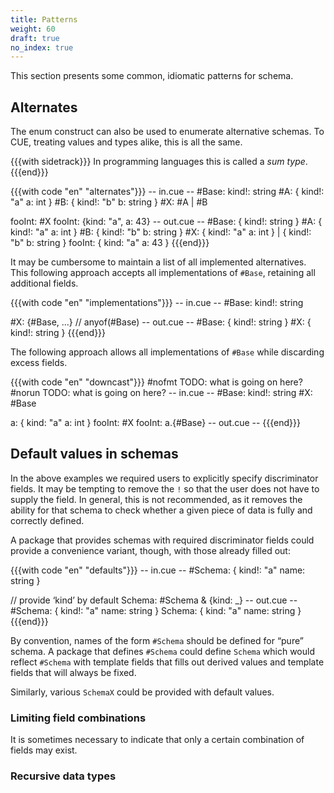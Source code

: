 ```yaml
---
title: Patterns
weight: 60
draft: true
no_index: true
---
```



This section presents some common, idiomatic patterns for schema.

## Alternates

The enum construct can also be used to enumerate alternative schemas.
To CUE, treating values and types alike, this is all the same.

{{{with sidetrack}}}
In programming languages this is called a *sum type*.
{{{end}}}

{{{with code "en" "alternates"}}}
-- in.cue --
#Base: kind!: string
#A: {
	kind!: "a"
	a:     int
}
#B: {
	kind!: "b"
	b:     string
}
#X: #A | #B

fooInt: #X
fooInt: {kind: "a", a: 43}
-- out.cue --
#Base: {
    kind!: string
}
#A: {
    kind!: "a"
    a:     int
}
#B: {
    kind!: "b"
    b:     string
}
#X: {
    kind!: "a"
    a:     int
} | {
    kind!: "b"
    b:     string
}
fooInt: {
    kind: "a"
    a:    43
}
{{{end}}}

It may be cumbersome to maintain a list of all implemented alternatives.
This following approach accepts all implementations of `#Base`, retaining
all additional fields.

{{{with code "en" "implementations"}}}
-- in.cue --
#Base: kind!: string

#X: {#Base, ...} // anyof(#Base)
-- out.cue --
#Base: {
    kind!: string
}
#X: {
    kind!: string
}
{{{end}}}

The following approach allows all implementations of `#Base` while discarding excess fields.

{{{with code "en" "downcast"}}}
#nofmt TODO: what is going on here?
#norun TODO: what is going on here?
-- in.cue --
#Base: kind!: string
#X: #Base

a: {
    kind: "a"
    a:    int
}
fooInt: #X
fooInt: a.{#Base}
-- out.cue --
{{{end}}}

## Default values in schemas

In the above examples we required users to explicitly specify discriminator fields.
It may be tempting to remove the `!` so that the user does not have to supply the field.
In general, this is not recommended, as it removes the ability for that schema to check whether a given piece of data is fully and correctly defined.

A package that provides schemas with required discriminator fields could provide a convenience variant, though, with those already filled out:

{{{with code "en" "defaults"}}}
-- in.cue --
#Schema: {
	kind!: "a"
	name:  string
}

// provide ‘kind’ by default
Schema: #Schema & {kind: _}
-- out.cue --
#Schema: {
    kind!: "a"
    name:  string
}
Schema: {
    kind: "a"
    name: string
}
{{{end}}}

By convention, names of the form `#Schema` should be defined for “pure” schema.
A package that defines `#Schema` could define `Schema` which would reflect `#Schema` with template fields that fills out derived values and template fields that will always be fixed.

Similarly, various `SchemaX` could be provided with default values.

### Limiting field combinations

It is sometimes necessary to indicate that only a certain combination of fields may exist.

### Recursive data types
